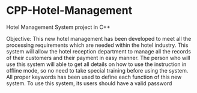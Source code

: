 # CPP-Hotel-Management
Hotel Management System project in C++

Objective:
This new hotel management has been developed to meet all the processing requirements which are needed within the hotel industry. This system will allow the hotel reception department to manage all the records of their customers and their payment in easy manner. The person who will use this system will able to get all details on how to use the instruction in offline mode, so no need to take special training before using the system. All proper keywords has been used to define each function of this new system. To use this system, its users should have a valid password
